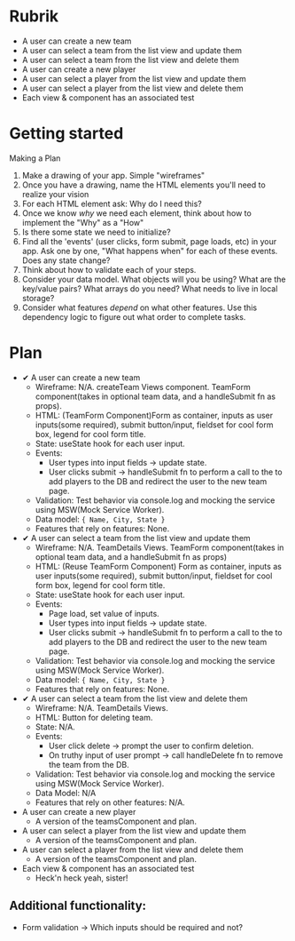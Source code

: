 # Rubrik 
- A user can create a new team
- A user can select a team from the list view and update them
- A user can select a team from the list view and delete them
- A user can create a new player
- A user can select a player from the list view and update them
- A user can select a player from the list view and delete them
- Each view & component has an associated test


# Getting started
Making a Plan 
1. Make a drawing of your app. Simple "wireframes"
2. Once you have a drawing, name the HTML elements you'll need to realize your vision
3. For each HTML element ask: Why do I need this?
4. Once we know _why_ we need each element, think about how to implement the "Why" as a "How"
5. Is there some state we need to initialize?
6. Find all the 'events' (user clicks, form submit, page loads, etc) in your app. Ask one by one, "What happens when" for each of these events. Does any state change?
7. Think about how to validate each of your steps.
8. Consider your data model. What objects will you be using? What are the key/value pairs? What arrays do you need? What needs to live in local storage?
9. Consider what features _depend_ on what other features. Use this dependency logic to figure out what order to complete tasks.


# Plan
- ✔ A user can create a new team
    - Wireframe: N/A. createTeam Views component. TeamForm component(takes in optional team data, and a handleSubmit fn as props).
    - HTML: (TeamForm Component)Form as container, inputs as user inputs(some required), submit button/input, fieldset for cool form box, legend for cool form title.
    - State: useState hook for each user input. 
    - Events: 
        - User types into input fields -> update state. 
        - User clicks submit -> handleSubmit fn to perform a call to the to add players to the DB and redirect the user to the new team page.
    - Validation: Test behavior via console.log and mocking the service using MSW(Mock Service Worker).
    - Data model: ```{ Name, City, State }```
    - Features that rely on features: None. 
- ✔ A user can select a team from the list view and update them
    - Wireframe: N/A. TeamDetails Views. TeamForm component(takes in optional team data, and a handleSubmit fn as props)
    - HTML: (Reuse TeamForm Component) Form as container, inputs as user inputs(some required), submit button/input, fieldset for cool form box, legend for cool form title.
    - State: useState hook for each user input. 
    - Events: 
        - Page load, set value of inputs. 
        - User types into input fields -> update state. 
        - User clicks submit -> handleSubmit fn to perform a call to the to add players to the DB and redirect the user to the new team page.
    - Validation: Test behavior via console.log and mocking the service using MSW(Mock Service Worker).
    - Data model: ```{ Name, City, State }```
    - Features that rely on features: None. 
- ✔ A user can select a team from the list view and delete them
    - Wireframe: N/A. TeamDetails Views. 
    - HTML: Button for deleting team.
    - State: N/A.
    - Events: 
        - User click delete -> prompt the user to confirm deletion.
        - On truthy input of user prompt -> call handleDelete fn to remove the team from the DB.
    - Validation: Test behavior via console.log and mocking the service using MSW(Mock Service Worker).
    - Data Model: N/A
    - Features that rely on other features: N/A.
- A user can create a new player
    - A version of the teamsComponent and plan. 
- A user can select a player from the list view and update them
    - A version of the teamsComponent and plan. 
- A user can select a player from the list view and delete them
    - A version of the teamsComponent and plan. 
- Each view & component has an associated test
    - Heck'n heck yeah, sister! 

## Additional functionality:
- Form validation -> Which inputs should be required and not? 